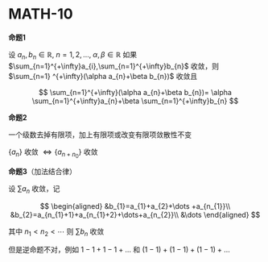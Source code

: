 # MATH-10

**命题1**

设 $a_{n},b_{n}\in \mathbb{R}, \; n=1,2,\dots, \; \alpha,\beta \in \mathbb{R}$ 如果 $\sum_{n=1}^{+\infty}a_{i},\sum_{n=1}^{+\infty}b_{n}$ 收敛，则 $\sum_{n=1} ^{+\infty}(\alpha a_{n}+\beta b_{n})$ 收敛且

$$
\sum_{n=1}^{+\infty}(\alpha a_{n}+\beta b_{n})= \alpha \sum_{n=1}^{+\infty}a_{n}+\beta \sum_{n=1}^{+\infty}b_{n}
$$

**命题2**

一个级数去掉有限项，加上有限项或改变有限项敛散性不变

$\{ a_{n} \}$ 收敛 $\iff \{ a_{n+n_{0}} \}$ 收敛

**命题3**（加法结合律）

设 $\sum a_{n}$ 收敛，记

$$
\begin{aligned}
&b_{1}=a_{1}+a_{2}+\dots +a_{n_{1}}\\
&b_{2}=a_{n_{1}+1}+a_{n_{1}+2}+\dots+a_{n_{2}}\\
&\dots
\end{aligned}
$$

其中 $n_{1}<n_{2}<\cdots$ 则 $\sum b_{n}$ 收敛

但是逆命题不对，例如 $1-1+1-1+\dots$ 和 $(1-1)+(1-1)+(1-1)+\dots$

